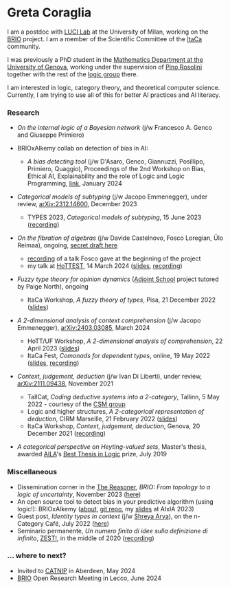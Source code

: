 # Greta Coraglia

I am a postdoc with [LUCI Lab](https://luci.unimi.it/) at the University of Milan, working on the [BRIO](https://sites.unimi.it/brio/) project. I am a member of the Scientific Committee of the [ItaCa](https://progetto-itaca.github.io/) community.

I was previously a PhD student in the [Mathematics Department at the University of Genova](https://www2.dima.unige.it/), working under the supervision of [Pino Rosolini](https://www.dima.unige.it/~rosolini/) together with the rest of the [logic group](http://logic.dima.unige.it/) there.

I am interested in logic, category theory, and theoretical computer science. Currently, I am trying to use all of this for better AI practices and AI literacy.

### Research

- _On the internal logic of a Bayesian network_ (j/w Francesco A. Genco and Giuseppe Primiero)

- BRIOxAlkemy collab on detection of bias in AI:
    - _A bias detecting tool_ (j/w D'Asaro, Genco, Giannuzzi, Posillipo, Primiero, Quaggio), Proceedings of the 2nd Workshop on Bias, Ethical AI, Explainability and the role of Logic and Logic Programming, [link](https://ceur-ws.org/Vol-3615/paper4.pdf), January 2024

- _Categorical models of subtyping_ (j/w Jacopo Emmenegger), under review, [arXiv:2312.14600](https://arxiv.org/abs/2312.14600), December 2023
    - TYPES 2023, _Categorical models of subtyping_, 15 June 2023 ([recording](https://media.upv.es/#/portal/video/cbd0b3a0-3567-11ee-8317-3dc1d7f6252c))

- _On the fibration of algebras_ (j/w Davide Castelnovo, Fosco Loregian, Ülo Reimaa), ongoing, [secret draft here](https://tetrapharmakon.github.io/stuff/fibalg.pdf)
    - [recording](https://youtu.be/Z1SIYpMWWLU?t=2957) of a talk Fosco gave at the beginning of the project
    - my talk at [HoTTEST](https://www.math.uwo.ca/faculty/kapulkin/seminars/hottest.html), 14 March 2024 ([slides](docs/coraglia_fibalg_nobreaks.pdf), [recording](https://www.youtube.com/watch?v=vUj0pqbLYqQ))

- _Fuzzy type theory for opinion dynamics_ ([Adjoint School](https://adjointschool.com/2022.html) project tutored by Paige North), ongoing
    - ItaCa Workshop, _A fuzzy theory of types_, Pisa, 21 December 2022 ([slides](\docs/itacaws2022_coraglia_handout.pdf))

- _A 2-dimensional analysis of context comprehension_ (j/w Jacopo Emmenegger), [arXiv:2403.03085](https://arxiv.org/abs/2403.03085), March 2024
    - HoTT/UF Workshop, _A 2-dimensional analysis of comprehension_, 22 April 2023 ([slides](\docs/hottuf23-coraglia.pdf))
    - ItaCa Fest, _Comonads for dependent types_, online, 19 May 2022 ([slides](docs/coraglia_itacafest2022.pdf), [recording](https://www.youtube.com/watch?v=MZiqte09Tpw))

- _Context, judgement, deduction_ (j/w Ivan Di Liberti), under review, [arXiv:2111.09438](https://arxiv.org/abs/2111.09438), November 2021
    - TallCat, _Coding deductive systems into a 2-category_, Tallinn, 5 May 2022 - courtesy of the [CSM group](https://compose.ioc.ee/)
    - Logic and higher structures, _A 2-categorical representation of deduction_, CIRM Marseille, 21 February 2022 ([slides](docs/coraglia_li2022.pdf))
    - ItaCa Workshop, _Context, judgement, deduction_, Genova, 20 December 2021 ([recording](https://www.youtube.com/watch?v=lfm8HH5gLyU&t=15s))

- _A categorical perspective on Heyting-valued sets_, Master's thesis, awarded [AILA](https://www.ailalogica.it/)'s [Best Thesis in Logic](https://www.ailalogica.it/premi/premio-32/) prize, July 2019

### Miscellaneous

- Dissemination corner in the [The Reasoner](http://thereasoner.org/), _BRIO: From topology to a logic of uncertainty_, November 2023 ([here](\docs/TheReasoner-176.pdf))
- An open source tool to detect bias in your predictive algorithm (using logic!): BRIOxAlkemy ([about](https://sites.unimi.it/brio/brio-x-alkemy/), [git repo](https://github.com/DLBD-Department/BRIO_x_Alkemy), my [slides](\docs/coraglia-BEWARE2unbreak.pdf) at AIxIA 2023)
- Guest post, _Identity types in context_ (j/w [Shreya Arya](https://shreyaarya.github.io/minimal/)), on the n-Category Café, July 2022 ([here](https://golem.ph.utexas.edu/category/2022/07/identity_types_in_context.html))
- Seminario permanente, _Un numero finito di idee sulla definizione di infinito_, [ZEST!](https://www.facebook.com/ZEST.sapere.aude/), in the middle of 2020 ([recording](https://www.youtube.com/watch?v=JAulXUkkTXQ))


### ... where to next?

- Invited to [CATNIP](https://sites.google.com/view/catniporg/meetings?authuser=0) in Aberdeen, May 2024
- [BRIO](https://sites.unimi.it/brio/) Open Research Meeting in Lecco, June 2024